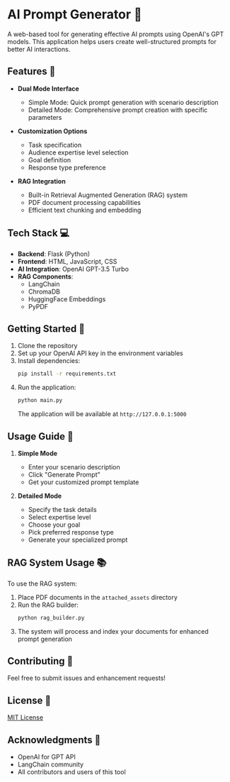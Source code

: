 
# AI Prompt Generator 🤖

A web-based tool for generating effective AI prompts using OpenAI's GPT models. This application helps users create well-structured prompts for better AI interactions.

## Features 🌟

- **Dual Mode Interface**
  - Simple Mode: Quick prompt generation with scenario description
  - Detailed Mode: Comprehensive prompt creation with specific parameters

- **Customization Options**
  - Task specification
  - Audience expertise level selection
  - Goal definition
  - Response type preference

- **RAG Integration**
  - Built-in Retrieval Augmented Generation (RAG) system
  - PDF document processing capabilities
  - Efficient text chunking and embedding

## Tech Stack 💻

- **Backend**: Flask (Python)
- **Frontend**: HTML, JavaScript, CSS
- **AI Integration**: OpenAI GPT-3.5 Turbo
- **RAG Components**: 
  - LangChain
  - ChromaDB
  - HuggingFace Embeddings
  - PyPDF

## Getting Started 🚀

1. Clone the repository
2. Set up your OpenAI API key in the environment variables
3. Install dependencies:
   ```bash
   pip install -r requirements.txt
   ```
4. Run the application:
   ```bash
   python main.py
   ```
   The application will be available at `http://127.0.0.1:5000`

## Usage Guide 📖

1. **Simple Mode**
   - Enter your scenario description
   - Click "Generate Prompt"
   - Get your customized prompt template

2. **Detailed Mode**
   - Specify the task details
   - Select expertise level
   - Choose your goal
   - Pick preferred response type
   - Generate your specialized prompt

## RAG System Usage 📚

To use the RAG system:
1. Place PDF documents in the `attached_assets` directory
2. Run the RAG builder:
   ```bash
   python rag_builder.py
   ```
3. The system will process and index your documents for enhanced prompt generation

## Contributing 🤝

Feel free to submit issues and enhancement requests!

## License 📄

[MIT License](LICENSE)

## Acknowledgments 🙏

- OpenAI for GPT API
- LangChain community
- All contributors and users of this tool
